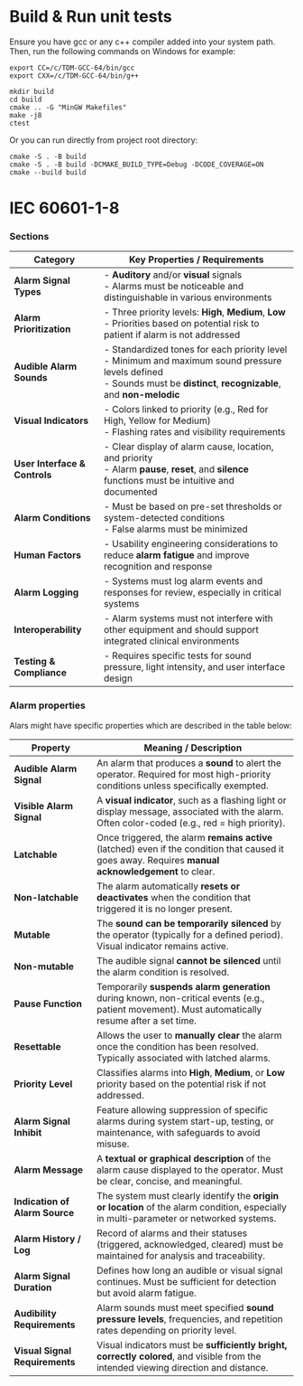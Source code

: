 # Build & Run unit tests

Ensure you have gcc or any c++ compiler added into your system path. Then, run the following commands on Windows for example:

```
export CC=/c/TDM-GCC-64/bin/gcc
export CXX=/c/TDM-GCC-64/bin/g++

mkdir build
cd build
cmake .. -G "MinGW Makefiles"
make -j8
ctest
```

Or you can run directly from project root directory:
```
cmake -S . -B build
cmake -S . -B build -DCMAKE_BUILD_TYPE=Debug -DCODE_COVERAGE=ON
cmake --build build

```

# IEC 60601-1-8

### Sections

| **Category**                  | **Key Properties / Requirements**                                                                                                                                         |
|------------------------------|---------------------------------------------------------------------------------------------------------------------------------------------------------------------------|
| **Alarm Signal Types**       | - **Auditory** and/or **visual** signals<br>- Alarms must be noticeable and distinguishable in various environments                                                      |
| **Alarm Prioritization**     | - Three priority levels: **High**, **Medium**, **Low**<br>- Priorities based on potential risk to patient if alarm is not addressed                                      |
| **Audible Alarm Sounds**     | - Standardized tones for each priority level<br>- Minimum and maximum sound pressure levels defined<br>- Sounds must be **distinct**, **recognizable**, and **non-melodic** |
| **Visual Indicators**        | - Colors linked to priority (e.g., Red for High, Yellow for Medium)<br>- Flashing rates and visibility requirements                                                       |
| **User Interface & Controls**| - Clear display of alarm cause, location, and priority<br>- Alarm **pause**, **reset**, and **silence** functions must be intuitive and documented                       |
| **Alarm Conditions**         | - Must be based on pre-set thresholds or system-detected conditions<br>- False alarms must be minimized                                                                  |
| **Human Factors**            | - Usability engineering considerations to reduce **alarm fatigue** and improve recognition and response                                                                  |
| **Alarm Logging**            | - Systems must log alarm events and responses for review, especially in critical systems                                                                                 |
| **Interoperability**         | - Alarm systems must not interfere with other equipment and should support integrated clinical environments                                                              |
| **Testing & Compliance**     | - Requires specific tests for sound pressure, light intensity, and user interface design                                                                                 |

### Alarm properties

Alars might have specific properties which are described in the table below:

| **Property**          | **Meaning / Description**                                                                                                                                       |
|-----------------------|------------------------------------------------------------------------------------------------------------------------------------------------------------------|
| **Audible Alarm Signal** | An alarm that produces a **sound** to alert the operator. Required for most high-priority conditions unless specifically exempted.                             |
| **Visible Alarm Signal** | A **visual indicator**, such as a flashing light or display message, associated with the alarm. Often color-coded (e.g., red = high priority).               |
| **Latchable**            | Once triggered, the alarm **remains active** (latched) even if the condition that caused it goes away. Requires **manual acknowledgement** to clear.         |
| **Non-latchable**        | The alarm automatically **resets or deactivates** when the condition that triggered it is no longer present.                                                |
| **Mutable**              | The **sound can be temporarily silenced** by the operator (typically for a defined period). Visual indicator remains active.                                 |
| **Non-mutable**          | The audible signal **cannot be silenced** until the alarm condition is resolved.                                                                             |
| **Pause Function**       | Temporarily **suspends alarm generation** during known, non-critical events (e.g., patient movement). Must automatically resume after a set time.           |
| **Resettable**           | Allows the user to **manually clear** the alarm once the condition has been resolved. Typically associated with latched alarms.                             |
| **Priority Level**       | Classifies alarms into **High**, **Medium**, or **Low** priority based on the potential risk if not addressed.                                              |
| **Alarm Signal Inhibit** | Feature allowing suppression of specific alarms during system start-up, testing, or maintenance, with safeguards to avoid misuse.                           |
| **Alarm Message**        | A **textual or graphical description** of the alarm cause displayed to the operator. Must be clear, concise, and meaningful.                               |
| **Indication of Alarm Source** | The system must clearly identify the **origin or location** of the alarm condition, especially in multi-parameter or networked systems.                 |
| **Alarm History / Log**  | Record of alarms and their statuses (triggered, acknowledged, cleared) must be maintained for analysis and traceability.                                    |
| **Alarm Signal Duration**| Defines how long an audible or visual signal continues. Must be sufficient for detection but avoid alarm fatigue.                                            |
| **Audibility Requirements** | Alarm sounds must meet specified **sound pressure levels**, frequencies, and repetition rates depending on priority level.                                |
| **Visual Signal Requirements** | Visual indicators must be **sufficiently bright, correctly colored**, and visible from the intended viewing direction and distance.                   |


